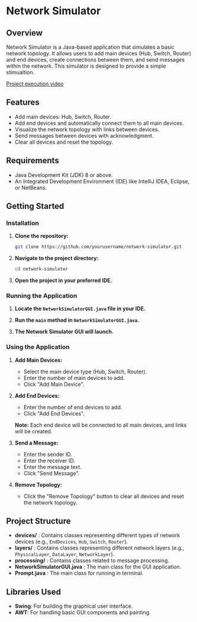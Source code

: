# Network Simulator

## Overview

Network Simulator is a Java-based application that simulates a basic network topology. It allows users to add main devices (Hub, Switch, Router) and end devices, create connections between them, and send messages within the network. This simulator is designed to provide a simple stimualtion.

[Project execution video](https://github.com/imvinayak32/Network_Simulator/assets/131988601/d30d6761-d04f-4d06-9899-f9e1cc20c02e)

## Features

- Add main devices: Hub, Switch, Router.
- Add end devices and automatically connect them to all main devices.
- Visualize the network topology with links between devices.
- Send messages between devices with acknowledgment.
- Clear all devices and reset the topology.

## Requirements

- Java Development Kit (JDK) 8 or above.
- An Integrated Development Environment (IDE) like IntelliJ IDEA, Eclipse, or NetBeans.

## Getting Started

### Installation

1. **Clone the repository:**

    ```bash
    git clone https://github.com/yourusername/network-simulator.git
    ```

2. **Navigate to the project directory:**

    ```bash
    cd network-simulator
    ```

3. **Open the project in your preferred IDE.**

### Running the Application

1. **Locate the `NetworkSimulatorGUI.java` file in your IDE.**

2. **Run the `main` method in `NetworkSimulatorGUI.java`.**

3. **The Network Simulator GUI will launch.**

### Using the Application

1. **Add Main Devices:**

    - Select the main device type (Hub, Switch, Router).
    - Enter the number of main devices to add.
    - Click "Add Main Device".

2. **Add End Devices:**

    - Enter the number of end devices to add.
    - Click "Add End Devices".

    **Note:** Each end device will be connected to all main devices, and links will be created.

3. **Send a Message:**

    - Enter the sender ID.
    - Enter the receiver ID.
    - Enter the message text.
    - Click "Send Message".

4. **Remove Topology:**

    - Click the "Remove Topology" button to clear all devices and reset the network topology.

## Project Structure

  - **devices/** : Contains classes representing different types of network devices (e.g., `EndDevices`, `Hub`, `Switch`, `Router`).
  - **layers/** : Contains classes representing different network layers (e.g., `PhysicalLayer`, `DataLayer`, `NetworkLayer`).
  - **processing/** : Contains classes related to message processing.
  - **NetworkSimulatorGUI.java** : The main class for the GUI application.
  - **Prompt.java** : The main class for running in terminal.

## Libraries Used

- **Swing**: For building the graphical user interface.
- **AWT**: For handling basic GUI components and painting.
